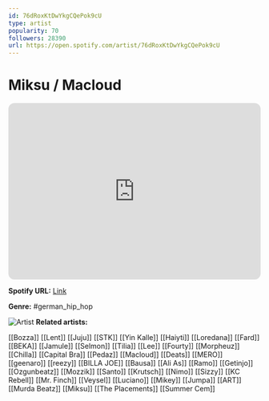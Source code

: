 ```yaml
---
id: 76dRoxKtDwYkgCQePok9cU
type: artist
popularity: 70
followers: 28390
url: https://open.spotify.com/artist/76dRoxKtDwYkgCQePok9cU
---
```

# Miksu / Macloud

<iframe style="border-radius:12px" src="https://open.spotify.com/embed/artist/76dRoxKtDwYkgCQePok9cU" width="100%" height="352" frameBorder="0" allowfullscreen="" allow="autoplay; clipboard-write; encrypted-media; fullscreen; picture-in-picture" loading="lazy"></iframe>

**Spotify URL:** [Link](https://open.spotify.com/artist/76dRoxKtDwYkgCQePok9cU)

**Genre:**  #german_hip_hop

![Artist](https://i.scdn.co/image/ab6761610000e5ebe3681d7e257feaa5ab8743c4)
**Related artists:**

[[Bozza]]
[[Lent]]
[[Juju]]
[[STK]]
[[Yin Kalle]]
[[Haiyti]]
[[Loredana]]
[[Fard]]
[[BEKA]]
[[Jamule]]
[[Selmon]]
[[Tilia]]
[[Lee]]
[[Fourty]]
[[Morpheuz]]
[[Chilla]]
[[Capital Bra]]
[[Pedaz]]
[[Macloud]]
[[Deats]]
[[MERO]]
[[geenaro]]
[[reezy]]
[[BILLA JOE]]
[[Bausa]]
[[Ali As]]
[[Ramo]]
[[Getinjo]]
[[Ozgunbeatz]]
[[Mozzik]]
[[Santo]]
[[Krutsch]]
[[Nimo]]
[[Sizzy]]
[[KC Rebell]]
[[Mr. Finch]]
[[Veysel]]
[[Luciano]]
[[Mikey]]
[[Jumpa]]
[[ART]]
[[Murda Beatz]]
[[Miksu]]
[[The Placements]]
[[Summer Cem]]
